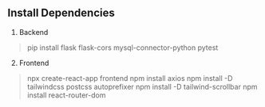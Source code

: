 ## Install Dependencies

1. Backend
> pip install flask flask-cors mysql-connector-python pytest

2. Frontend
> npx create-react-app frontend
> npm install axios
> npm install -D tailwindcss postcss autoprefixer
> npm install -D tailwind-scrollbar 
> npm install react-router-dom


